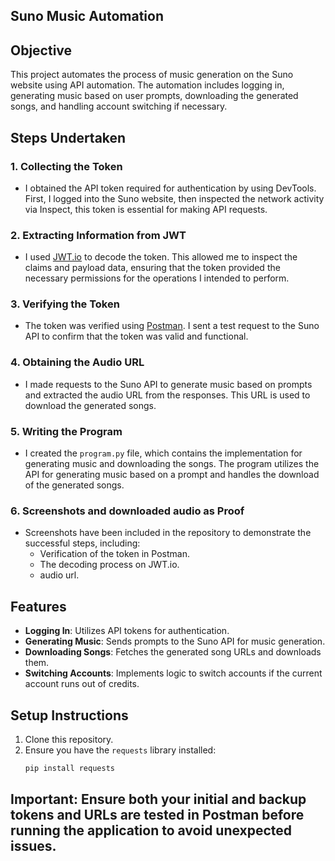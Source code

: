 ## Suno Music Automation

## Objective
This project automates the process of music generation on the Suno website using API automation. The automation includes logging in, generating music based on user prompts, downloading the generated songs, and handling account switching if necessary.

## Steps Undertaken

### 1. Collecting the Token
- I obtained the API token required for authentication by using DevTools. First, I logged into the Suno website, then inspected the network activity via Inspect, this token is essential for making API requests.

### 2. Extracting Information from JWT
- I used [JWT.io](https://jwt.io/) to decode the token. This allowed me to inspect the claims and payload data, ensuring that the token provided the necessary permissions for the operations I intended to perform.

### 3. Verifying the Token
- The token was verified using [Postman](https://www.postman.com/). I sent a test request to the Suno API to confirm that the token was valid and functional.


### 4. Obtaining the Audio URL
- I made requests to the Suno API to generate music based on prompts and extracted the audio URL from the responses. This URL is used to download the generated songs.

### 5. Writing the Program
- I created the `program.py` file, which contains the implementation for generating music and downloading the songs. The program utilizes the API for generating music based on a prompt and handles the download of the generated songs.

### 6. Screenshots and downloaded audio as Proof
- Screenshots have been included in the repository to demonstrate the successful steps, including:
  - Verification of the token in Postman.
  - The decoding process on JWT.io.
  - audio url.
  
## Features
- **Logging In**: Utilizes API tokens for authentication.
- **Generating Music**: Sends prompts to the Suno API for music generation.
- **Downloading Songs**: Fetches the generated song URLs and downloads them.
- **Switching Accounts**: Implements logic to switch accounts if the current account runs out of credits.

## Setup Instructions
1. Clone this repository.
2. Ensure you have the `requests` library installed:
   ```bash
   pip install requests
## Important: Ensure both your initial and backup tokens and URLs are tested in Postman before running the application to avoid unexpected issues.